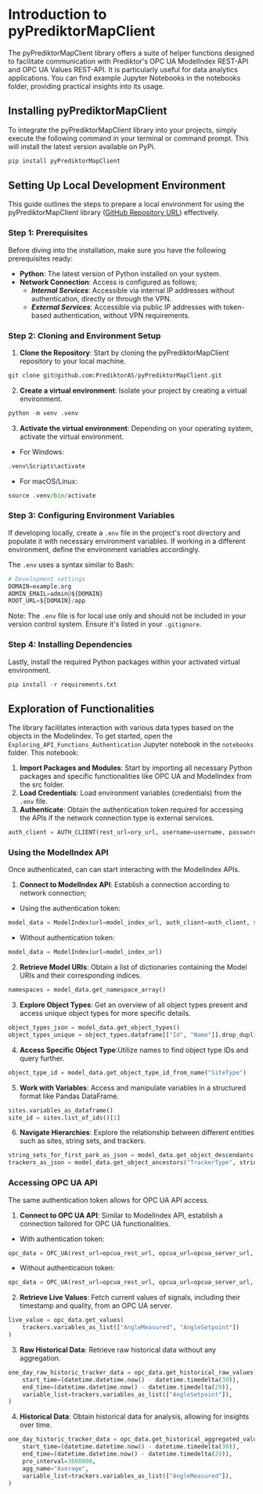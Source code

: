# Introduction to pyPrediktorMapClient

The pyPrediktorMapClient library offers a suite of helper functions designed to facilitate communication with Prediktor's OPC UA ModelIndex REST-API and OPC UA Values REST-API. It is particularly useful for data analytics applications. You can find example Jupyter Notebooks in the notebooks folder, providing practical insights into its usage.

## Installing pyPrediktorMapClient

To integrate the pyPrediktorMapClient library into your projects, simply execute the following command in your terminal or command prompt. This will install the latest version available on PyPi. 
```python
pip install pyPrediktorMapClient
```

## Setting Up Local Development Environment
This guide outlines the steps to prepare a local environment for using the pyPrediktorMapClient library ([GitHub Repository URL](https://github.com/PrediktorAS/pyPrediktorMapClient)) effectively.

### Step 1: Prerequisites
Before diving into the installation, make sure you have the following prerequisites ready:
- **Python**: The latest version of Python installed on your system.
- **Network Connection**: Access is configured as follows;
    - ***Internal Services***: Accessible via internal IP addresses without authentication, directly or through the VPN.
    - ***External Services***: Accessible via public IP addresses with token-based authentication, without VPN requirements. 

### Step 2: Cloning and Environment Setup

1. **Clone the Repository**: Start by cloning the pyPrediktorMapClient repository to your local machine.
```python
git clone git@github.com:PrediktorAS/pyPrediktorMapClient.git
```

2. **Create a virtual environment**: Isolate your project by creating a virtual environment.
```python
python -m venv .venv
```
3. **Activate the virtual environment**: Depending on your operating system, activate the virtual environment.
- For Windows:
```python
.venv\Scripts\activate
```
- For  macOS/Linux:
```python
source .venv/bin/activate
```

### Step 3: Configuring Environment Variables

If developing locally, create a `.env` file in the project's root directory and populate it with necessary environment variables. If working in a different environment, define the environment variables accordingly.

The `.env` uses a syntax similar to Bash:
```python
# Development settings
DOMAIN=example.org
ADMIN_EMAIL=admin@${DOMAIN}
ROOT_URL=${DOMAIN}/app
```

Note: The `.env` file is for local use only and should not be included in your version control system. Ensure it's listed in your `.gitignore`.

### Step 4: Installing Dependencies

Lastly, install the required Python packages within your activated virtual environment.
```python
pip install -r requirements.txt
```

## Exploration of Functionalities 
The library facilitates interaction with various data types based on the objects in the Modelindex. To get started, open the `Exploring_API_Functions_Authentication` Jupyter notebook in the `notebooks` folder. This notebook:
1. **Import Packages and Modules**: Start by importing all necessary Python packages and specific functionalities like OPC UA and ModelIndex from the src folder.
3. **Load Credentials**: Load environment variables (credentials) from the `.env` file.
4. **Authenticate**: Obtain the authentication token required for accessing the APIs if the network connection type is external services.
```python
auth_client = AUTH_CLIENT(rest_url=ory_url, username=username, password=password)
```

### Using the ModelIndex API
Once authenticated, can can start interacting with the ModelIndex APIs.  
1. **Connect to ModelIndex API**: Establish a connection according to network connection;
- Using the authentication token:
```python
model_data = ModelIndex(url=model_index_url, auth_client=auth_client, session=auth_client.session)
```
- Without authentication token:
```python
model_data = ModelIndex(url=model_index_url)
```
2. **Retrieve Model URIs**: Obtain a list of dictionaries containing the Model URIs and their corresponding indices.
```python
namespaces = model_data.get_namespace_array()
```
3. **Explore Object Types**: Get an overview of all object types present and access unique object types for more specific details. 
```python
object_types_json = model_data.get_object_types()
object_types_unique = object_types.dataframe[["Id", "Name"]].drop_duplicates()
```
4. **Access Specific Object Type**:Utilize names to find object type IDs and query further.
```python
object_type_id = model_data.get_object_type_id_from_name("SiteType")
```
5. **Work with Variables**: Access and manipulate variables in a structured format like Pandas DataFrame.
```python
sites.variables_as_dataframe()
site_id = sites.list_of_ids()[1]
```
6. **Navigate Hierarchies**: Explore the relationship between different entities such as sites, string sets, and trackers.
```python
string_sets_for_first_park_as_json = model_data.get_object_descendants("StringSetType", [site_id], "PV_Assets")
trackers_as_json = model_data.get_object_ancestors("TrackerType", string_sets_for_first_park.list_of_ids(), "PV_Serves")
```

### Accessing OPC UA API
The same authentication token allows for OPC UA API access.  
1. **Connect to OPC UA API**: Similar to ModelIndex API, establish a connection tailored for OPC UA functionalities.
- With authentication token:
```python
opc_data = OPC_UA(rest_url=opcua_rest_url, opcua_url=opcua_server_url, namespaces=namespace_list, auth_client=auth_client)
```
- Without authentication token:
```python
opc_data = OPC_UA(rest_url=opcua_rest_url, opcua_url=opcua_server_url, namespaces=namespace_list)
```
2. **Retrieve Live Values**: Fetch current values of signals, including their timestamp and quality, from an OPC UA server.
```python
live_value = opc_data.get_values(
    trackers.variables_as_list(["AngleMeasured", "AngleSetpoint"])
)
```
3. **Raw Historical Data**: Retrieve raw historical data without any aggregation.  
```python
one_day_raw_historic_tracker_data = opc_data.get_historical_raw_values(
    start_time=(datetime.datetime.now() - datetime.timedelta(30)),
    end_time=(datetime.datetime.now() - datetime.timedelta(29)),
    variable_list=trackers.variables_as_list(["AngleSetpoint"]),
)
```
4. **Historical Data**: Obtain historical data for analysis, allowing for insights over time.  
```python
one_day_historic_tracker_data = opc_data.get_historical_aggregated_values(
    start_time=(datetime.datetime.now() - datetime.timedelta(30)),
    end_time=(datetime.datetime.now() - datetime.timedelta(29)),
    pro_interval=3600000,
    agg_name="Average",
    variable_list=trackers.variables_as_list(["AngleMeasured"]),
)
```


